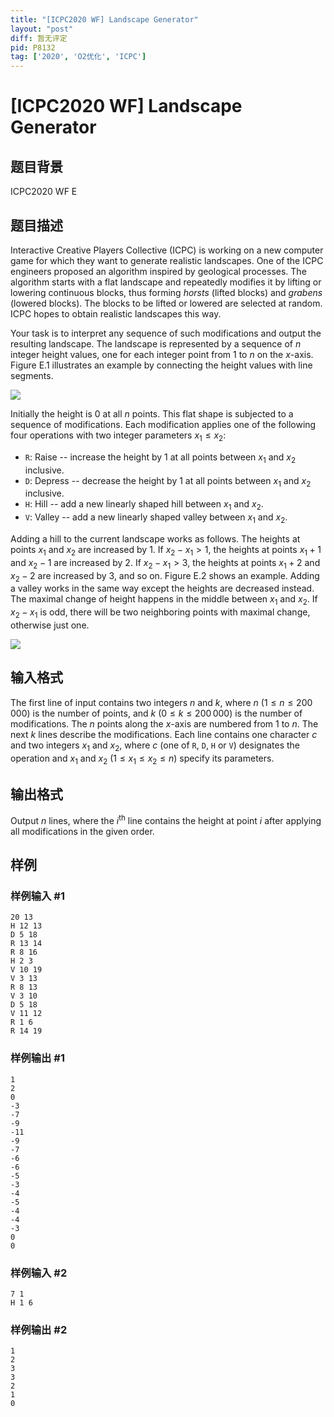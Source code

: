```yaml
---
title: "[ICPC2020 WF] Landscape Generator"
layout: "post"
diff: 暂无评定
pid: P8132
tag: ['2020', 'O2优化', 'ICPC']
---
```

# [ICPC2020 WF] Landscape Generator
## 题目背景

ICPC2020 WF E
## 题目描述

Interactive Creative Players Collective (ICPC) is working on a new computer game for which they want to generate realistic landscapes.
One of the ICPC engineers proposed an algorithm inspired by geological processes.
The algorithm starts with a flat landscape and repeatedly modifies it by lifting or lowering continuous blocks, thus forming *horsts* (lifted blocks) and *grabens* (lowered blocks).
The blocks to be lifted or lowered are selected at random.
ICPC hopes to obtain realistic landscapes this way.

Your task is to interpret any sequence of such modifications and output the resulting landscape.
The landscape is represented by a sequence of $n$ integer height values, one for each integer point from $1$ to $n$ on the $x$-axis.
Figure E.1 illustrates an example by connecting the height values with line segments.

![](https://cdn.luogu.com.cn/upload/image_hosting/t8catonw.png)

Initially the height is $0$ at all $n$ points.
This flat shape is subjected to a sequence of modifications.
Each modification applies one of the following four operations with two integer parameters $x_1 \leq x_2$:

- $\texttt{R}$: Raise -- increase the height by $1$ at all points between $x_1$ and $x_2$ inclusive.
- $\texttt{D}$: Depress -- decrease the height by $1$ at all points between $x_1$ and $x_2$ inclusive.
- $\texttt{H}$: Hill -- add a new linearly shaped hill between $x_1$ and $x_2$.
- $\texttt{V}$: Valley -- add a new linearly shaped valley between $x_1$ and $x_2$.

Adding a hill to the current landscape works as follows.
The heights at points $x_1$ and $x_2$ are increased by $1$.
If $x_2 - x_1 > 1$, the heights at points $x_1 + 1$ and $x_2 - 1$ are increased by $2$.
If $x_2 - x_1 > 3$, the heights at points $x_1 + 2$ and $x_2 - 2$ are increased by $3$, and so on.
Figure E.2 shows an example.
Adding a valley works in the same way except the heights are decreased instead.
The maximal change of height happens in the middle between $x_1$ and $x_2$.
If $x_2 - x_1$ is odd, there will be two neighboring points with maximal change, otherwise just one.

![](https://cdn.luogu.com.cn/upload/image_hosting/rl890ge2.png)
## 输入格式

The first line of input contains two integers $n$ and $k$, where $n$ ($1 \leq n \leq 200\,000$) is the number of points, and $k$ ($0 \leq k \leq 200\,000$) is the number of modifications.
The $n$ points along the $x$-axis are numbered from $1$ to $n$.
The next $k$ lines describe the modifications.
Each line contains one character $c$ and two integers $x_1$ and $x_2$, where $c$ (one of $\texttt{R}$, $\texttt{D}$, $\texttt{H}$ or $\texttt{V}$) designates the operation and $x_1$ and $x_2$ ($1 \leq x_1 \leq x_2 \leq n$) specify its parameters.

## 输出格式

Output $n$ lines, where the $i^{\text{th}}$ line contains the height at point $i$ after applying all modifications in the given order.
## 样例

### 样例输入 #1
```
20 13
H 12 13
D 5 18
R 13 14
R 8 16
H 2 3
V 10 19
V 3 13
R 8 13
V 3 10
D 5 18
V 11 12
R 1 6
R 14 19
```
### 样例输出 #1
```
1
2
0
-3
-7
-9
-11
-9
-7
-6
-6
-5
-3
-4
-5
-4
-4
-3
0
0
```
### 样例输入 #2
```
7 1
H 1 6
```
### 样例输出 #2
```
1
2
3
3
2
1
0
```
